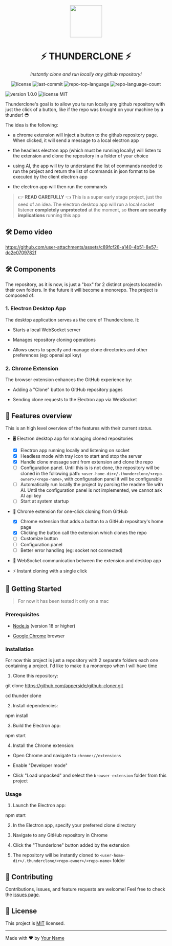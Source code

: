 <p align="center">
  <img src="https://github.com/user-attachments/assets/2dc5f9cd-1471-41af-b3fc-db916c1dff84" width="100" />

</p>
<p align="center">
    <h1 align="center">⚡ THUNDERCLONE ⚡</h1>
</p>
<p align="center">
    <em>Instantly clone and run locally any github repository!</em>
</p>
<p align="center">
	<img src="https://img.shields.io/github/license/apperside/dockerify.ai?style=flat&color=0080ff" alt="license">
	<img src="https://img.shields.io/github/last-commit/apperside/dockerify.ai?style=flat&logo=git&logoColor=white&color=0080ff" alt="last-commit">
	<img src="https://img.shields.io/github/languages/top/apperside/dockerify.ai?style=flat&color=0080ff" alt="repo-top-language">
	<img src="https://img.shields.io/github/languages/count/apperside/dockerify.ai?style=flat&color=0080ff" alt="repo-language-count">
<p>

![version 1.0.0](https://img.shields.io/badge/version-1.0.0-blue.svg) ![license MIT](https://img.shields.io/badge/license-MIT-green.svg)

Thunderclone's goal is to allow you tu run locally any github repository with just the click of a button, like if the repo was brought on your machine by a thunder! 😎

The idea is the following:

- a chrome extension will inject a button to the github repository page. When clicked, it will send a message to a local electron app

- the headless electron app (which must be running locally) will listen to the extension and clone the repository in a folder of your choice

- using AI, the app will try to understand the list of commands needed to run the project and return the list of commands in json format to be executed by the client electron app

- the electron app will then run the commands

> 👉 **READ CAREFULLY** 👈
> This is a super early stage project, just the seed of an idea. The electron desktop app will run a local socket listener **completely unprotected** at the moment, so **there are security implications** running this app
## 🛠️ Demo video


https://github.com/user-attachments/assets/c89fcf28-a140-4b51-8e57-dc2e0709782f


## 🛠️ Components

The repository, as it is now, is just a "box" for 2 distinct projects located in their own folders.
In the future it will become a monorepo.
The project is composed of:

### 1\. Electron Desktop App

The desktop application serves as the core of Thunderclone. It:

- Starts a local WebSocket server

- Manages repository cloning operations

- Allows users to specify and manage clone directories and other preferences (eg: openai api key)

### 2\. Chrome Extension

The browser extension enhances the GitHub experience by:

- Adding a "Clone" button to GitHub repository pages

- Sending clone requests to the Electron app via WebSocket

## 🌟 Features overview

This is an high level overview of the features with their current status.

- 🖥️ Electron desktop app for managing cloned repositories

  - [x] Electron app running locally and listening on socket
  - [x] Headless mode with tray icon to start and stop the server
  - [x] Handle clone message sent from extension and clone the repo
  - [ ] Configuration panel.
        Until this is is not done, the repository will be cloned in the following path: `<user-home-dir>/.thunderclone/<repo-owner>/<repo-name>`, with configuration panel it will be configurable
  - [ ] Automatically run locally the project by parsing the readme file with AI.
        Until the configuration panel is not implemented, we cannot ask AI api key
  - [ ] Start at system startup

- 🧩 Chrome extension for one-click cloning from GitHub

  - [x] Chrome extension that adds a button to a GitHub repository's home page
  - [x] Clicking the button call the extension which clones the repo
  - [ ] Customize button
  - [ ] Configuration panel
  - [ ] Better error handling (eg: socket not connected)

- 🔗 WebSocket communication between the extension and desktop app

- ⚡ Instant cloning with a single click

## 🚀 Getting Started

> For now it has been tested it only on a mac

### Prerequisites

- [Node.js](https://nodejs.org/) (version 18 or higher)

- [Google Chrome](https://www.google.com/chrome/) browser

### Installation

For now this project is just a repository with 2 separate folders each one containing a project. I'd like to make it a monorepo when I will have time

1. Clone this repository:

git clone https://github.com/apperside/github-cloner.git

cd thunder clone

2. Install dependencies:

npm install

3. Build the Electron app:

npm start

4. Install the Chrome extension:

- Open Chrome and navigate to `chrome://extensions`

- Enable "Developer mode"

- Click "Load unpacked" and select the `browser-extension` folder from this project

### Usage

1. Launch the Electron app:

npm start

2. In the Electron app, specify your preferred clone directory

3. Navigate to any GitHub repository in Chrome

4. Click the "Thunderlone" button added by the extension

5. The repository will be instantly cloned to `<user-home-dir>/.thunderclone/<repo-owner>/<repo-name>` folder

## 🤝 Contributing

Contributions, issues, and feature requests are welcome! Feel free to check the [issues page](https://github.com/yourusername/github-cloner/issues).

## 📝 License

This project is [MIT](https://opensource.org/licenses/MIT) licensed.

---

Made with ❤️ by [Your Name](https://github.com/yourusername)
